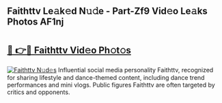 ## Faithttv Le𝚊k𝚎d N𝚞𝚍e - Part-Zf9 Vid𝚎o Le𝚊ks Photos AF1nj

# <h2><a href="http://fbehi5.evod.top/?m=Faithttv">🔗 👉🔴 Faithttv Vid𝚎o Ph𝚘t𝚘s</a></h2>

[![Faithttv N𝚞d𝚎s](https://i.imgur.com/8V9OHl7.gif)](http://fbehi5.evod.top/?m=Faithttv)
Influential social media personality Faithttv, recognized for sharing lifestyle and dance-themed content, including dance trend performances and mini vlogs. Public figures Faithttv are often targeted by critics and opponents. 
